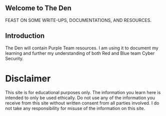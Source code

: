## Welcome to The Den

FEAST ON SOME WRITE-UPS, DOCUMENTATIONS, AND RESOURCES.

## Introduction
The Den will contain Purple Team resources. I am using it to document my learning and further my understanding of both Red and Blue team Cyber Security.

# Disclaimer
This site is for educational purposes only. The information you learn here is intended to only be used ethically. Do not use any of the information you receive from this site without written consent from all parties involved. I do not take any responsibility for misuse of the information on this site.
